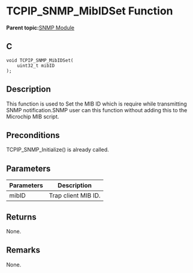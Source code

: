 # TCPIP\_SNMP\_MibIDSet Function

**Parent topic:**[SNMP Module](GUID-7764E81C-8FC9-4B3E-8830-255BDE678AA0.md)

## C

```
void TCPIP_SNMP_MibIDSet(
    uint32_t mibID
);
```

## Description

This function is used to Set the MIB ID which is require while transmitting SNMP notification.SNMP user can this function without adding this to the Microchip MIB script.

## Preconditions

TCPIP\_SNMP\_Initialize\(\) is already called.

## Parameters

|Parameters|Description|
|----------|-----------|
|mibID|Trap client MIB ID.|

## Returns

None.

## Remarks

None.


